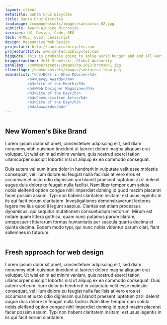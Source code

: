 ```yaml
---
layout: client
metatitle: Santa Cruz Bicycles
title: Santa Cruz Bicycles
leadimage: /common/assets/images/santacruz_02.jpg
subtitle: Award-Winning Microsite
services: UX, Design, Code, SEO
tech: HTML5, CSS3, Javascript
design: Responsive Web Design
projecturl: http://santacruzbicycles.com
projecturltitle: www.santacruzbicycles.com
bigquote: This is probably going to solve world hunger and end all wars.
bigquoteauthor: Jeff Schmetski, Global Authority
panelimg: /common/assets/images/bg-2013-bronson1.jpg
clientlogo: /common/assets/images/santacruz_logo.png
awardslist: "<h3>Best in Show Mobile</h3>
          <h4>Davey Awards</h4>
          <h3>Site of the Month</h3>
          <h4>Web Designer Magazine</h4>
          <h3>Site of the Day</h3>
          <h4>Communication Arts</h4>
          <h3>Site of the Day</h3>
          <h4>Awwwards</h4>" 
---
```


<div class='column'>
  <h2>New Women's Bike Brand</h2>
  <p>Lorem ipsum dolor sit amet, consectetuer adipiscing elit, sed diam nonummy nibh euismod tincidunt ut laoreet dolore magna aliquam erat volutpat. Ut wisi enim ad minim veniam, quis nostrud exerci tation ullamcorper suscipit lobortis nisl ut aliquip ex ea commodo consequat.</p>
  <p>Duis autem vel eum iriure dolor in hendrerit in vulputate velit esse molestie consequat, vel illum dolore eu feugiat nulla facilisis at vero eros et accumsan et iusto odio dignissim qui blandit praesent luptatum zzril delenit augue duis dolore te feugait nulla facilisi. Nam liber tempor cum soluta nobis eleifend option congue nihil imperdiet doming id quod mazim placerat facer possim assum. Typi non habent claritatem insitam; est usus legentis in iis qui facit eorum claritatem. Investigationes demonstraverunt lectores legere me lius quod ii legunt saepius. Claritas est etiam processus dynamicus, qui sequitur mutationem consuetudium lectorum. Mirum est notare quam littera gothica, quam nunc putamus parum claram, anteposuerit litterarum formas humanitatis per seacula quarta decima et quinta decima. Eodem modo typi, qui nunc nobis videntur parum clari, fiant sollemnes in futurum.</p>
</div>
<div class='column'>
  <h2>Fresh approach for web design</h2>
  <p>Lorem ipsum dolor sit amet, consectetuer adipiscing elit, sed diam nonummy nibh euismod tincidunt ut laoreet dolore magna aliquam erat volutpat. Ut wisi enim ad minim veniam, quis nostrud exerci tation ullamcorper suscipit lobortis nisl ut aliquip ex ea commodo consequat. Duis autem vel eum iriure dolor in hendrerit in vulputate velit esse molestie consequat, vel illum dolore eu feugiat nulla facilisis at vero eros et accumsan et iusto odio dignissim qui blandit praesent luptatum zzril delenit augue duis dolore te feugait nulla facilisi. Nam liber tempor cum soluta nobis eleifend option congue nihil imperdiet doming id quod mazim placerat facer possim assum. Typi non habent claritatem insitam; est usus legentis in iis qui facit eorum claritatem.</p>
</div>